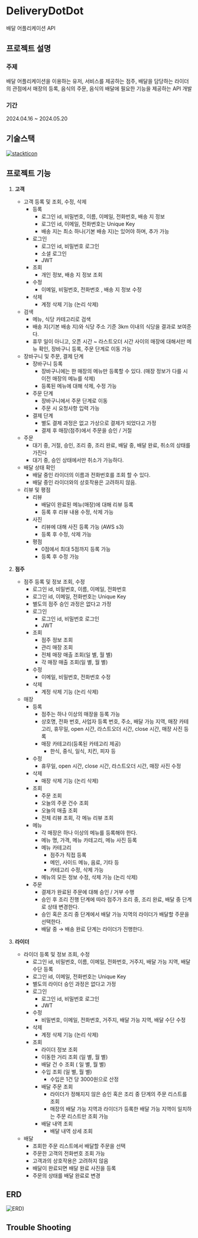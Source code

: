 # DeliveryDotDot

배달 어플리케이션 API

## 프로젝트 설명

### 주제

배달 어플리케이션을 이용하는 유저, 서비스를 제공하는 점주, 배달을 담당하는 라이더의 관점에서 매장의 등록, 음식의 주문, 음식의 배달에 필요한 기능을 제공하는 API 개발

### 기간

2024.04.16 ~ 2024.05.20

## 기술스택

[![stackticon](https://firebasestorage.googleapis.com/v0/b/stackticon-81399.appspot.com/o/images%2F1713606611798?alt=media&token=f53afd78-55d7-46cf-9ed2-ecd558b91e4c)](https://github.com/msdio/stackticon)

## 프로젝트 기능

1. **고객**
    - 고객 등록 및 조회, 수정, 삭제
        - 등록
            - 로그인 id, 비밀번호, 이름, 이메일, 전화번호, 배송 지 정보
            - 로그인 id, 이메일, 전화번호는 Unique Key
            - 배송 지는 최소 하나(기본 배송 지)는 있어야 하며, 추가 가능
        - 로그인
            - 로그인 id, 비밀번호 로그인
            - 소셜 로그인
            - JWT
        - 조회
            - 개인 정보, 배송 지 정보 조회
        - 수정
            - 이메일, 비밀번호, 전화번호 , 배송 지 정보 수정
        - 삭제
            - 계정 삭제 기능 (논리 삭제) 
    - 검색
        - 메뉴, 식당 카테고리로 검색
        - 배송 지(기본 배송 지)와 식당 주소 기준 3km 이내의 식당을 결과로 보여준다.
        - 휴무 일이 아니고, 오픈 시간 ~ 라스트오더 시간 사이의 매장에 대해서만 메뉴 확인, 장바구니 등록, 주문 단계로 이동 가능
    - 장바구니 및 주문, 결제 단계
        - 장바구니 등록
            - 장바구니에는 한 매장의 메뉴만 등록할 수 있다. 
            (매장 정보가 다를 시 이전 매장의 메뉴를 삭제)
            - 등록된 메뉴에 대해 삭제, 수정 가능
        - 주문 단계
            - 장바구니에서 주문 단계로 이동
            - 주문 시 요청사항 입력 가능
        - 결제 단계
            - 별도 결제 과정은 없고 가상으로 결제가 되었다고 가정
            - 결제 후 매장(점주)에서 주문을 승인 / 거절
    - 주문
        - 대기 중, 거절, 승인, 조리 중, 조리 완료, 배달 중, 배달 완료, 취소의 상태를 가진다
        - 대기 중, 승인 상태에서만 취소가 가능하다.
    - 배달 상태 확인
        - 배달 중인 라이더의 이름과 전화번호를 조회 할 수 있다.
        - 배달 중인 라이더와의 상호작용은 고려하지 않음.
    - 리뷰 및 평점
        - 리뷰
            - 배달이 완료된 메뉴(매장)에 대해 리뷰 등록
            - 등록 후 리뷰 내용 수정, 삭제 가능
        - 사진
            - 리뷰에 대해 사진 등록 가능 (AWS s3)
            - 등록 후 수정, 삭제 가능
        - 평점
            - 0점에서 최대 5점까지 등록 가능
            - 등록 후 수정 가능
2. **점주**
    - 점주 등록 및 정보 조회, 수정
        - 로그인 id, 비밀번호, 이름, 이메일, 전화번호
        - 로그인 id, 이메일, 전화번호는 Unique Key
        - 별도의 점주 승인 과정은 없다고 가정
        - 로그인
            - 로그인 id, 비밀번호 로그인
            - JWT
        - 조회
            - 점주 정보 조회
            - 관리 매장 조회
            - 전체 매장 매출 조회(일 별, 월 별)
            - 각 매장 매출 조회(일 별, 월 별)
        - 수정
            - 이메일, 비밀번호, 전화번호 수정
        - 삭제
            - 계정 삭제 기능 (논리 삭제)
    - 매장
        - 등록
            - 점주는 하나 이상의 매장을 등록 가능
            - 상호명, 전화 번호, 사업자 등록 번호, 주소, 배달 가능 지역, 매장 카테고리, 휴무일, open 시간, 라스트오더 시간, close 시간, 매장 사진 등록
            - 매장 카테고리(등록된 카테고리 제공)
                - 한식, 중식, 일식, 치킨, 피자 등
        - 수정
            - 휴무일, open 시간, close 시간, 라스트오더 시간, 매장 사진 수정
        - 삭제
            - 매장 삭제 기능 (논리 삭제)
        - 조회
            - 주문 조회
            - 오늘의 주문 건수 조회
            - 오늘의 매출 조회
            - 전체 리뷰 조회, 각 메뉴 리뷰 조회
        - 메뉴
            - 각 매장은 하나 이상의 메뉴를 등록해야 한다.
            - 메뉴 명, 가격, 메뉴 카테고리, 메뉴 사진 등록
            - 메뉴 카테고리
                - 점주가 직접 등록
                - 메인, 사이드 메뉴, 음료, 기타 등
                - 카테고리 수정, 삭제 가능
            - 메뉴의 모든 정보 수정, 삭제 가능 (논리 삭제)
        - 주문
            - 결제가 완료된 주문에 대해 승인 / 거부 수행
            - 승인 후 조리 진행 단계에 따라 점주가 조리 중, 조리 완료, 배달 중 단계로 상태 변경한다.
            - 승인 혹은 조리 중 단계에서 배달 가능 지역의 라이더가 배달할 주문을 선택한다.
            - 배달 중 → 배송 완료 단계는 라이더가 진행한다.
    
3. **라이더**
    - 라이더 등록 및 정보 조회, 수정
        - 로그인 id, 비밀번호, 이름, 이메일, 전화번호, 거주지, 배달 가능 지역, 배달 수단 등록
        - 로그인 id, 이메일, 전화번호는 Unique Key
        - 별도의 라이더 승인 과정은 없다고 가정
        - 로그인
            - 로그인 id, 비밀번호 로그인
            - JWT
        - 수정
            - 비밀번호, 이메일, 전화번호, 거주지, 배달 가능 지역, 배달 수단 수정
        - 삭제
            - 계정 삭제 기능 (논리 삭제) 
        - 조회
            - 라이더 정보 조회
            - 이동한 거리 조회 (일 별, 월 별)
            - 배달 건 수 조회 ( 일 별, 월 별)
            - 수입 조회 (일 별, 월 별)
                - 수입은 1건 당 3000원으로 산정
            - 배달 주문 조회
                - 라이더가 정해지지 않은 승인 혹은 조리 중 단계의 주문 리스트를 조회
                - 매장의 배달 가능 지역과 라이더가 등록한 배달 가능 지역이 일치하는 주문 리스트만 조회 가능
            - 배달 내역 조회
                - 배달 내역 상세 조회
    - 배달
        - 조회한 주문 리스트에서 배달할 주문을 선택
        - 주문한 고객의 전화번호 조회 가능
        - 고객과의 상호작용은 고려하지 않음
        - 배달이 완료되면 배달 완료 사진을 등록
        - 주문의 상태를 배달 완료로 변경

## ERD

![ERD)](https://github.com/Pascal-Case/DeliveryDotDot/assets/152583754/67453a5f-4ac4-465c-8f48-55e60402c3e5)

## Trouble Shooting



